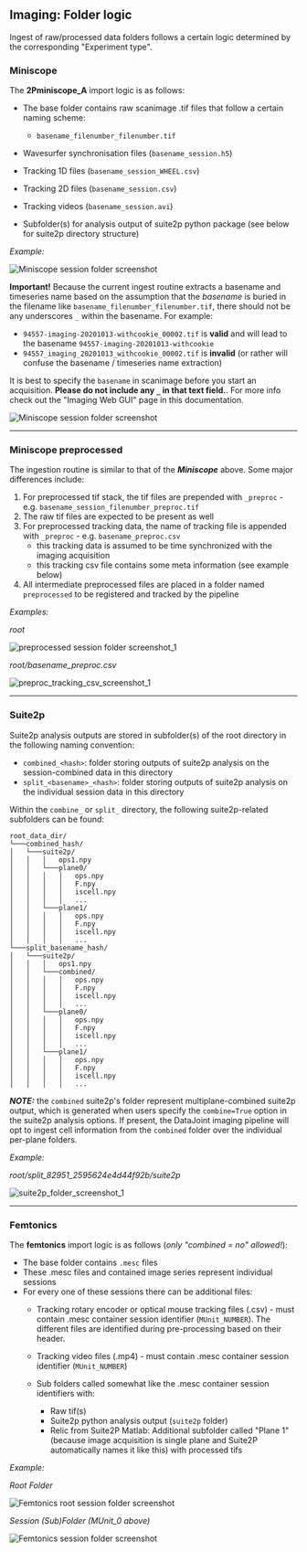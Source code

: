 ## Imaging: Folder logic

Ingest of raw/processed data folders follows a certain logic determined by the corresponding "Experiment type".

### Miniscope
The **2Pminiscope_A** import logic is as follows:
- The base folder contains raw scanimage .tif files that follow a certain naming scheme:
    - `basename_filenumber_filenumber.tif`

- Wavesurfer synchronisation files (`basename_session.h5`)
- Tracking 1D files (`basename_session_WHEEL.csv`)
- Tracking 2D files (`basename_session.csv`)
- Tracking videos (`basename_session.avi`)
- Subfolder(s) for analysis output of suite2p python package (see below for suite2p directory structure)

_Example:_

![Miniscope session folder screenshot](../_static/imaging/miniscope_session_folder.PNG)

**Important!** 
Because the current ingest routine extracts a basename and timeseries name based on the assumption that the *basename* is buried in the filename like `basename_filenumber_filenumber.tif`, there should not be any underscores `_` within the basename. For example: 
- `94557-imaging-20201013-withcookie_00002.tif` is **valid** and will lead to the basename `94557-imaging-20201013-withcookie`
- `94557_imaging_20201013_withcookie_00002.tif` is **invalid** (or rather will confuse the basename / timeseries name extraction)

It is best to specify the `basename` in scanimage before you start an acquisition. **Please do not include any `_` in that text field.**.
For more info check out the "Imaging Web GUI" page in this documentation. 

![Miniscope session folder screenshot](../_static/imaging/scanimage_basefolder.PNG)

____

### Miniscope preprocessed
The ingestion routine is similar to that of the ***Miniscope*** above. Some major differences include:
1. For preprocessed tif stack, the tif files are prepended with `_preproc` - e.g. `basename_session_filenumber_preproc.tif`
2. The raw tif files are expected to be present as well
3. For preprocessed tracking data, the name of tracking file is appended with `_preproc` - e.g. `basename_preproc.csv`
    + this tracking data is assumed to be time synchronized with the imaging acquisition
    + this tracking csv file contains some meta information (see example below)
4. All intermediate preprocessed files are placed in a folder named `preprocessed` to be registered and tracked by the pipeline
 
_Examples:_

_root_

![preprocessed session folder screenshot_1](../_static/imaging/preprocessed_folder_struct_1.PNG)
 
 _root/basename_preproc.csv_
 
![preproc_tracking_csv_screenshot_1](../_static/imaging/preprocessed_folder_struct_1_tracking.PNG)

 ____

### Suite2p

Suite2p analysis outputs are stored in subfolder(s) of the root directory in the following naming convention:
+ `combined_<hash>`: folder storing outputs of suite2p analysis on the session-combined data in this directory
+ `split_<basename>_<hash>`: folder storing outputs of suite2p analysis on the individual session data in this directory

Within the `combine_` or `split_` directory, the following suite2p-related subfolders can be found:

```
root_data_dir/
└───combined_hash/
│   └───suite2p/
│   │   │   ops1.npy
│   │   └───plane0/
│   │   │   │   ops.npy
│   │   │   │   F.npy
│   │   │   │   iscell.npy
│   │   │   │   ...
│   │   └───plane1/
│   │   │   │   ops.npy
│   │   │   │   F.npy
│   │   │   │   iscell.npy
│   │   │   │   ...
└───split_basename_hash/
│   └───suite2p/
│   │   │   ops1.npy
│   │   └───combined/
│   │   │   │   ops.npy
│   │   │   │   F.npy
│   │   │   │   iscell.npy
│   │   │   │   ...
│   │   └───plane0/
│   │   │   │   ops.npy
│   │   │   │   F.npy
│   │   │   │   iscell.npy
│   │   │   │   ...
│   │   └───plane1/
│   │   │   │   ops.npy
│   │   │   │   F.npy
│   │   │   │   iscell.npy
│   │   │   │   ...
```

***NOTE:*** the `combined` suite2p's folder represent multiplane-combined suite2p output, which is generated when users 
specify the `combine=True` option in the suite2p analysis options. 
If present, the DataJoint imaging pipeline will opt to ingest cell information from the `combined` folder over the individual per-plane folders.

_Example:_

_root/split_82951_2595624e4d44f92b/suite2p_

![suite2p_folder_screenshot_1](../_static/imaging/preprocessed_folder_struct_1_suite2p.PNG)


____

### Femtonics
The **femtonics** import logic is as follows (*only "combined = no" allowed!*):
- The base folder contains `.mesc` files
- These .mesc files and contained image series represent individual sessions
- For every one of these sessions there can be additional files: 
    - Tracking rotary encoder or optical mouse tracking files (.csv) - must contain .mesc container session identifier (`MUnit_NUMBER`). The different files are identified during pre-processing based on their header.
    - Tracking video files (.mp4) - must contain .mesc container session identifier (`MUnit_NUMBER`)

    - Sub folders called somewhat like the .mesc container session identifiers with:
        - Raw tif(s)
        - Suite2p python analysis output (`suite2p` folder)
        - Relic from Suite2P Matlab: Additional subfolder called "Plane 1" (because image acquisition is single plane
            and Suite2P automatically names it like this) with processed tifs 

_Example:_

_Root Folder_

![Femtonics root session folder screenshot](../_static/imaging/femtonics_root_session_folder.JPG)

_Session (Sub)Folder (MUnit_0 above)_

![Femtonics session folder screenshot](../_static/imaging/femtonics_session_folder.JPG)



